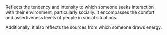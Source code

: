 Reflects the tendency and intensity to which someone seeks interaction with their environment, particularly socially. It encompasses the comfort and assertiveness levels of people in social situations.

Additionally, it also reflects the sources from which someone draws energy.